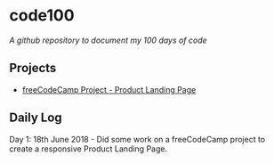 # code100
*A github repository to document my 100 days of code*

## Projects
- [freeCodeCamp Project - Product Landing Page](https://codepen.io/TheFlyer1983/full/GGENJa/)

## Daily Log

Day 1: 18th June 2018 - Did some work on a freeCodeCamp project to create a responsive Product Landing Page.
